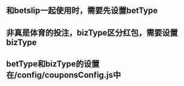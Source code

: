## 和betslip一起使用时，需要先设置betType

## 非真是体育的投注，bizType区分红包，需要设置bizType

## betType和bizType的设置在/config/couponsConfig.js中
